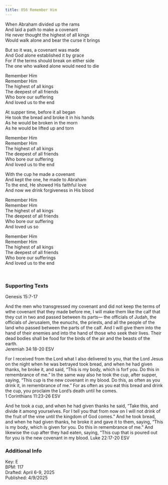 ```yaml
---
title: 056 Remember Him
---
```


When Abraham divided up the rams \
And laid a path to make a covenant \
He never thought the highest of all kings \
Would walk alone and bear the curse it brings 

But so it was, a covenant was made \
And God alone established it by grace \
For if the terms should break on either side \
The one who walked alone would need to die 

Remember Him \
Remember Him \
The highest of all kings \
The deepest of all friends \
Who bore our suffering \
And loved us to the end 

At supper time, before it all began \
He took the bread and broke it in his hands \
As he would be broken in the morn \
As he would be lifted up and torn 

Remember Him \
Remember Him \
The highest of all kings \
The deepest of all friends \
Who bore our suffering \
And loved us to the end 

With the cup he made a covenant \
And kept the one, he made to Abraham \
To the end, He showed His faithful love \
And now we drink forgiveness in His blood 

Remember Him \
Remember Him \
The highest of all kings \
The deepest of all friends \
Who bore our suffering \
And loved us so

Remember Him \
Remember Him \
The highest of all kings \
The deepest of all friends \
Who bore our sufferings \
And loved us to the end 


<br /> 

### Supporting Texts ###

Genesis 15:7-17

And the men who transgressed my covenant and did not keep the terms of wthe covenant that they made before me, 
I will make them like the calf that they cut in two and passed between its parts—
the officials of Judah, the officials of Jerusalem, the eunuchs, the priests, and all the people of the land who passed between the parts of the calf. 
And I will give them into the hand of their enemies and into the hand of those who seek their lives. 
Their dead bodies shall be food for the birds of the air and the beasts of the earth. \
Jeremiah 34:18-20 ESV

For I received from the Lord what I also delivered to you, that the Lord Jesus on the night when he was betrayed took bread, 
and when he had given thanks, he broke it, and said, “This is my body, which is forf you. Do this in remembrance of me.”
In the same way also he took the cup, after supper, saying, “This cup is the new covenant in my blood. Do this, as often as you drink it, in remembrance of me.” 
For as often as you eat this bread and drink the cup, you proclaim the Lord’s death until he comes. \
1 Corinthians 11:23-26 ESV

And he took a cup, and when he had given thanks he said, “Take this, and divide it among yourselves. 
For I tell you that from now on I will not drink of the fruit of the vine until the kingdom of God comes.” 
And he took bread, and when he had given thanks, he broke it and gave it to them, saying, “This is my body, which is given for you. Do this in remembrance of me.” 
And likewise the cup after they had eaten, saying, “This cup that is poured out for you is the new covenant in my blood.
Luke 22:17-20 ESV

### Additional Info

Key: E \
BPM: 117 \
Drafted: April 6-9, 2025 \
Published: 4/9/2025
